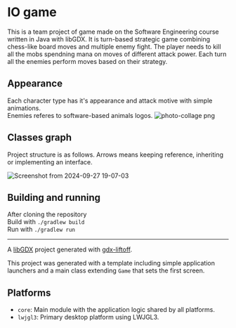 # IO game

This is a team project of game made on the Software Engineering course written in Java with libGDX. It is turn-based strategic game combining chess-like board moves and multiple enemy fight. The player needs to kill all the mobs spendning mana on moves of different attack power. Each turn all the enemies perform  moves based on their strategy.

## Appearance

Each character type has it's appearance and attack motive with simple animations. \
Enemies referes to software-based animals logos.
![photo-collage png](https://github.com/user-attachments/assets/51189eb6-2184-4051-8e68-2ffea98cb0d4)

## Classes graph

Project structure is as follows. Arrows means keeping reference, inheriting or implementing an interface.

![Screenshot from 2024-09-27 19-07-03](https://github.com/user-attachments/assets/307524c7-4791-464b-b89f-3f83adc4455e)

## Building and running

After cloning the repository \
Build with `./gradlew build` \
Run with `./gradlew run`

---

A [libGDX](https://libgdx.com/) project generated with [gdx-liftoff](https://github.com/libgdx/gdx-liftoff).

This project was generated with a template including simple application launchers and a main class extending `Game` that sets the first screen.

## Platforms

- `core`: Main module with the application logic shared by all platforms.
- `lwjgl3`: Primary desktop platform using LWJGL3.

